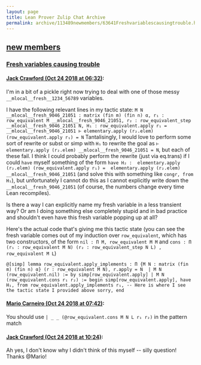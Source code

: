 ```yaml
---
layout: page
title: Lean Prover Zulip Chat Archive 
permalink: archive/113489newmembers/63641Freshvariablescausingtrouble.html
---
```


## [new members](index.html)
### [Fresh variables causing trouble](63641Freshvariablescausingtrouble.html)

#### [Jack Crawford (Oct 24 2018 at 06:32)](https://leanprover.zulipchat.com/#narrow/stream/113489-new%20members/topic/Fresh%20variables%20causing%20trouble/near/136386136):
I'm in a bit of a pickle right now trying to deal with one of those messy `__mlocal__fresh__1234_56789` variables.

I have the following relevant lines in my tactic state:
``M N __mlocal__fresh_9046_21051 : matrix (fin m) (fin n) α,
r₁ : row_equivalent M __mlocal__fresh_9046_21051,
r₂ : row_equivalent_step __mlocal__fresh_9046_21051 N,
H₁ : row_equivalent.apply r₁ = __mlocal__fresh_9046_21051
⊢ elementary.apply (r₂.elem) (row_equivalent.apply r₁) = N``
Tantalisingly, I would love to perform some sort of rewrite or subst or simp with `H₁` to rewrite the goal as `⊢ elementary.apply (r₂.elem) __mlocal__fresh_9046_21051 = N`, but each of these fail. 
I think I could probably perform the rewrite (just via eq.trans) if I could `have` myself something of the form
`have H₂ :  elementary.apply (r₂.elem) (row_equivalent.apply r₁) =  elementary.apply (r₂.elem) __mlocal__fresh_9046_21051` (and solve this with something like `congr, from H₁`), but unfortunately I cannot do this as I cannot explicitly write down the `__mlocal__fresh_9046_21051` (of course, the numbers change every time Lean recompiles). 

Is there a way I can explicitly name my fresh variable in a less transient way?
Or am I doing something else completely stupid and in bad practice and shouldn't even have this fresh variable popping up at all?

Here's the actual code that's giving me this tactic state (you can see the fresh variable comes out of my induction over `row_equivalent`, which has two constructors, of the form `nil : Π M, row_equivalent M M` and `cons : Π (r₁ : row_equivalent M N) (r₂ : row_equivalent_step N L) , row_equivalent M L`)

``@[simp] lemma row_equivalent.apply_implements : Π {M N : matrix (fin m) (fin n) α} (r : row_equivalent M N), r.apply = N 
| M N (row_equivalent.nil) := by simp[row_equivalent.apply]
| M N (row_equivalent.cons r₁ r₂) := begin
  simp[row_equivalent.apply],
  have H₁, from row_equivalent.apply_implements r₁,
  -- Here is where I see the tactic state I provided above
  sorry,
end``

#### [Mario Carneiro (Oct 24 2018 at 07:42)](https://leanprover.zulipchat.com/#narrow/stream/113489-new%20members/topic/Fresh%20variables%20causing%20trouble/near/136388270):
You should use `| _ _ (@row_equivalent.cons M N L r₁ r₂)` in the pattern match

#### [Jack Crawford (Oct 24 2018 at 10:24)](https://leanprover.zulipchat.com/#narrow/stream/113489-new%20members/topic/Fresh%20variables%20causing%20trouble/near/136394125):
Ah yes, I don't know why I didn't think of this myself -- silly question!
Thanks @Mario!

